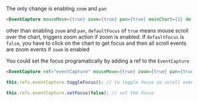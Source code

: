 The only change is enabling `zoom` and `pan`

```html
<EventCapture mouseMove={true} zoom={true} pan={true} mainChart={1} defaultFocus={false} />
```
other than enabling `zoom` and `pan`, `defaultFocus` of `true` means mouse scroll over the chart, triggers zoom action if zoom is enabled. If `defaultFocus` is `false`, you have to click on the chart to get focus and then all scroll events are zoom events if `zoom` is enabled

You could set the focus programatically by adding a ref to the `EventCapture`

```html
<EventCapture ref="eventCapture" mouseMove={true} zoom={true} pan={true} mainChart={1} defaultFocus={false} />
```

```js
this.refs.eventCapture.toggleFocus(); // to toggle focus so scroll events over the chart will either simulate zoom or perform the default action

this.refs.eventCapture.setFocus(false); // set the focus 
```